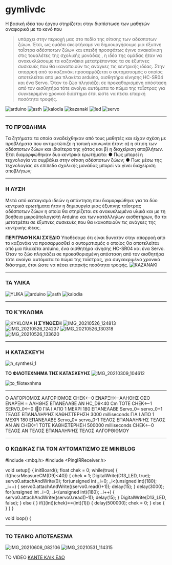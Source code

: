 # gymlivdc
Η βασική ιδέα του έργου στηρίζεται στην διαπίστωση των μαθητών αναφορικά με το κενό που 
> υπάρχει στην περιοχή μας στο πεδίο της σίτισης των αδέσποτων ζώων. Έτσι, ως ομάδα σκεφτήκαμε 
> να δημιουργήσουμε μια έξυπνη ταΐστρα αδέσποτων ζώων και επειδή προσφάτως έγινε ανακαίνιση στις
> τουαλέτες της σχολικής μονάδας , η ιδέα της ομάδας ήταν να ανακυκλώσουμε τα καζανάκια μετατρέποντας τα 
> σε έξυπνες συσκευές που θα ικανοποιούν τις ανάγκες τις κεντρικής ιδέας.
> Στην απορροή από το καζανάκι προσαρμόζεται ο αυτοματισμός ο οποίος αποτελείται από μια πλακέτα arduino,
> αισθητήρα κίνησης HC-SR04 και ένα Servo. Όταν το ζώο πλησιάζει σε προκαθορισμένη απόσταση από τον αισθητήρα 
> τότε ανοίγει αυτόματα το πώμα της ταΐστρας για συγκεκριμένο χρονικό διάστημα έτσι ώστε να πέσει επαρκή 
> ποσότητα τροφής.

![arduino](https://user-images.githubusercontent.com/78729274/107234635-8b1d7180-6a2c-11eb-90e1-d3d35f3c9ba5.jpg)
![asth](https://user-images.githubusercontent.com/78729274/107234638-8bb60800-6a2c-11eb-9a9e-6fbdf8660778.jpg)
![kalodia](https://user-images.githubusercontent.com/78729274/107234642-8c4e9e80-6a2c-11eb-8fe6-1f7bea7b6513.jpg)
![kazanaki](https://user-images.githubusercontent.com/78729274/107234647-8d7fcb80-6a2c-11eb-9021-d0505dc7fe65.jpg)
![led](https://user-images.githubusercontent.com/78729274/107234649-8d7fcb80-6a2c-11eb-9710-c987cc483a4b.png)
![servo](https://user-images.githubusercontent.com/78729274/107234652-8e186200-6a2c-11eb-90c0-015ff4ddadd9.jpg)

____________________________________________________________
### ΤΟ ΠΡΌΒΛΗΜΑ
Τα ζητήματα τα οποία  αναδείχθηκαν από τους μαθητές και είχαν σχέση με προβλήματα που αντιμετώπιζε η τοπική κοινωνία  ήταν: α) η σίτιση των αδέσποτων ζώων και ιδιαίτερα της γάτας και β) η διαχείριση αποβλήτων. Έτσι διαμορφώθηκαν δυο κεντρικά ερωτήματα:
●	Πως μπορεί η τεχνολογία να συμβάλει στην σίτιση αδέσποτων ζώων;
●	Πως μέσω της τεχνολογίας σε επίπεδο σχολικής μονάδας μπορεί να γίνει διαχείριση αποβλήτων;

____________________________________________________________
### Η ΛΥΣΗ
Μετά από καταιγισμό ιδεών η απάντηση που διαμορφώθηκε για τα δύο κεντρικά ερωτήματα ήταν η δημιουργία μιας έξυπνης ταΐστρας αδέσποτων ζώων η οποία θα στηρίζεται σε ανακυκλωμένα υλικά και με τη βοήθεια μικροϋπολογιστή Arduino και των κατάλληλων αισθητήρων, θα τα μετατρέπει σε έξυπνες συσκευές που θα ικανοποιούν τις ανάγκες της κεντρικής ιδέας.

**ΠΕΡΙΓΡΑΦΉ ΚΑΙ ΣΧΈΔΙΟ**
Υποθέσαμε ότι  είναι δυνατόν στην απορροή από το καζανάκι να προσαρμοσθεί ο αυτοματισμός ο οποίος θα αποτελείται από μια πλακέτα arduino, ένα αισθητήρα κίνησης HC-SR04 και ένα Servo. Όταν το ζώο πλησιάζει σε προκαθορισμένη απόσταση από τον αισθητήρα τότε ανοίγει αυτόματα το πώμα της ταΐστρας, για συγκεκριμένο χρονικό διάστημα, έτσι ώστε να πέσει επαρκής ποσότητα τροφής.
![KAZANAKI](https://user-images.githubusercontent.com/78729274/127108530-3538881a-da39-4b6f-86d2-c6743b66c82a.jpg)
_____________________________________________
### ΤΑ ΥΛΙΚΑ
![YLIKA](https://user-images.githubusercontent.com/78729274/127109127-89ce68ce-67ed-44e5-808b-bdd605cefde9.jpg)
![arduino](https://user-images.githubusercontent.com/78729274/107234635-8b1d7180-6a2c-11eb-90e1-d3d35f3c9ba5.jpg)
![asth](https://user-images.githubusercontent.com/78729274/107234638-8bb60800-6a2c-11eb-9a9e-6fbdf8660778.jpg)
![kalodia](https://user-images.githubusercontent.com/78729274/107234642-8c4e9e80-6a2c-11eb-8fe6-1f7bea7b6513.jpg)
______________________________________________
### ΤΟ ΚΎΚΛΩΜΑ

![KYKLOMA](https://user-images.githubusercontent.com/78729274/127111542-27f11ae6-fbe2-4a4f-bf8d-eb765de2afa6.jpg)
**Η ΣΎΝΘΕΣΗ**
![IMG_20210526_124813](https://user-images.githubusercontent.com/78729274/127112069-68a7be73-8803-4ff7-856b-e285217beb21.jpg)
![IMG_20210526_124237](https://user-images.githubusercontent.com/78729274/127112355-9de4e7dd-beb6-4bff-845d-40053f4692b5.jpg)
![IMG_20210526_130318](https://user-images.githubusercontent.com/78729274/127112527-066591f4-3f66-444d-a714-c6784ef8a390.jpg)
![IMG_20210526_133620](https://user-images.githubusercontent.com/78729274/127113088-4e151890-f36c-47f0-915b-0c160b45d64c.jpg)
___________________________________________
### Η ΚΑΤΑΣΚΕΥΉ

![h_synthesi_1](https://user-images.githubusercontent.com/78729274/127113429-263c56e5-bf4d-4c4f-b7da-a55b1331eac8.jpg)

**ΤΟ ΦΙΛΟΤΕΧΝΗΜΑ ΤΗΣ ΚΑΤΑΣΚΕΥΗΣ**
![IMG_20210309_104612](https://user-images.githubusercontent.com/78729274/127117283-9645d224-b689-488b-90cf-333ac07bb079.jpg)

![to_filotexnhma](https://user-images.githubusercontent.com/78729274/127114109-f4b94ab0-37fa-4fc8-b29d-d4dd0e9dd7a0.jpg)
__________________________________________
Ο ΑΛΓΟΡΙΘΜΟΣ
ΑΛΓΟΡΙΘΜΟΣ
CHEK<--0
ΕΝΑΡΞΗ<--ΑΛΗΘΗΣ
ΟΣΟ  ΕΝΑΡΞΗ = ΑΛΗΘΗΣ ΕΠΑΝΕΛΑΒΕ
   ΑΝ HC_D9<40 Cm ΤΟΤΕ
        CHEK<--1
        SERVO_0<--0
         Ι0
        ΓΙΑ Ι ΑΠΟ 1 ΜΕΧΡΙ 180 ΕΠΑΝΕΛΑΒΕ
            Servo_0= servo_0+1
       ΤΕΛΟΣ ΕΠΑΝΑΛΗΨΗΣ
     ΚΑΘΗΣΤΕΡΗΣΗ 3000 milliseconds
     ΓΙΑ Ι ΑΠΟ 1 ΜΕΧΡΙ 180 ΕΠΑΝΕΛΑΒΕ
        Servo_0= servo_0-1
     ΤΕΛΟΣ ΕΠΑΝΑΛΗΨΗΣ
   ΤΕΛΟΣ ΑΝ
  ΑΝ CHEK=1 TOTE
    ΚΑΘΗΣΤΕΡΗΣΗ 500000 milliseconds
    CHEK<--0
  ΤΕΛΟΣ ΑΝ
ΤΕΛΟΣ ΕΠΑΝΑΛΗΨΗΣ
ΤΕΛΟΣ ΑΛΓΟΡΘΙΘΜΟΥ

___________________________________________
### Ο ΚΩΔΙΚΑΣ ΓΙΑ ΤΟΝ ΑΥΤΟΜΑΤΙΣΜΌ ΣΕ MINIBLOG

#include <mbq.h>
#include <PingIRReceiver.h>

void setup()
{
	initBoard();
	float chek = 0;
	while(true)
	{
		if((hcsrMeasureCM(D9)<40))
		{
			chek = 1;
			DigitalWrite(D13_LED, true);
			servo0.attachAndWrite(0);
			for(unsigned int _i=0; _i<(unsigned int)(180); _i++)
			{
				servo0.attachAndWrite((servo0.read()+1));
				delay(15);
			}
			delay(3000);
			for(unsigned int _i=0; _i<(unsigned int)(180); _i++)
			{
				servo0.attachAndWrite((servo0.read()-1));
				delay(15);
			}
			DigitalWrite(D13_LED, false);
		}
		else
		{
		}
		if(((int)(chek)==(int)(1)))
		{
			delay(500000);
			chek = 0;
		}
		else
		{
		}
	}
}

void loop()
{
______________________________________________
### ΤΟ ΤΕΛΙΚΟ ΑΠΟΤΕΛΕΣΜΑ
![IMG_20210608_082106](https://user-images.githubusercontent.com/78729274/127116761-f73e99ce-15da-4208-9980-b0722f085284.jpg)
![IMG_20210531_114315](https://user-images.githubusercontent.com/78729274/127117090-16a20bb5-a1ef-40ab-ba16-789385de3bb7.jpg)

TO VIDEO
[KANTE ΚΛΙΚ ΕΔΩ](https://www.youtube.com/watch?v=2tk3hngBkoI)

